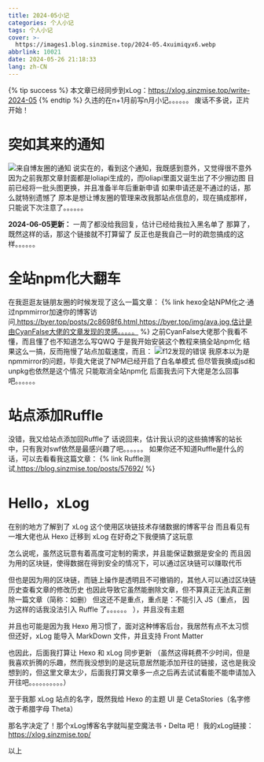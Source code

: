 ```yaml
---
title: 2024-05小记
categories: 个人小记
tags: 个人小记
cover: >-
  https://images1.blog.sinzmise.top/2024-05.4xuimiqyx6.webp
abbrlink: 10021
date: 2024-05-26 21:18:33
lang: zh-CN
---
```

{% tip success %} 本文章已经同步到xLog：https://xlog.sinzmise.top/write-2024-05 {% endtip %}
久违的在n+1月前写n月小记。。。。。。
废话不多说，正片开始！

# 突如其来的通知
![来自博友圈的通知](https://images1.blog.sinzmise.top/20240526/网易灵犀办公_IaxXEglUuo.5mnn1fl6oo.webp)
说实在的，看到这个通知，我既感到意外，又觉得很不意外
因为之前我那文章封面都是loliapi生成的，而loliapi里面又诞生出了不少擦边图
目前已经将一批头图更换，并且准备半年后重新申请
如果申请还是不通过的话，那么就特别遗憾了
原本是想让博友圈的管理来改我那站点信息的，现在搞成那样，只能说下次注意了。。。。。。

**2024-06-05更新：**
一周了都没给我回复，估计已经给我拉入黑名单了
那算了，既然这样的话，那这个链接就不打算留了
反正也是我自己一时的疏忽搞成的这样。。。。。。

# 全站npm化大翻车
在我逛逛友链朋友圈的时候发现了这么一篇文章：
{% link hexo全站NPM化之·通过npmmirror加速你的博客访问,https://byer.top/posts/2c8698f6.html,https://byer.top/img/ava.jpg,估计是由CyanFalse大佬的文章发现的灵感。。。。。 %}
之前CyanFalse大佬那个我看不懂，而且懂了也不知道怎么写QWQ
于是我开始安装这个教程来搞全站npm化
结果这么一搞，反而拖慢了站点加载速度，而且：
![f12发现的错误](https://images1.blog.sinzmise.top/20240526/msedge_2sU7KOaR53.wie317mx5.webp)
我原本以为是npmmirror的问题，毕竟大佬说了NPM已经开启了白名单模式
但尽管我换成jsd和unpkg也依然是这个情况
只能取消全站npm化
后面我去问下大佬是怎么回事吧。。。。。。

# 站点添加Ruffle
没错，我又给站点添加回Ruffle了
话说回来，估计我认识的这些搞博客的站长中，只有我对swf依然是最感兴趣了吧。。。。。。
如果你还不知道Ruffle是什么的话，可以去看看我这篇文章：
{% link Ruffle测试,https://blog.sinzmise.top/posts/57692/ %}

# Hello，xLog
在别的地方了解到了 xLog 这个使用区块链技术存储数据的博客平台
而且看见有一堆大佬也从 Hexo 迁移到 xLog
在好奇之下我便搞了这玩意

怎么说呢，虽然这玩意有着高度可定制的需求，并且能保证数据是安全的
而且因为用的区块链，使得数据在得到安全的情况下，可以通过区块链可以赚取代币

但也是因为用的区块链，而链上操作是透明且不可撤销的，其他人可以通过区块链历史查看文章的修改历史
也因此导致它虽然能删除文章，但不算真正无法真正删除一篇文章（简称：如删）
但这还不是重点，重点是：不能引入 JS（重点， 因为这样的话我没法引入 Ruffle 了。。。。。。 ），并且没有主题

并且也可能是因为我 Hexo 用习惯了，面对这种博客后台，我居然有点不太习惯
但还好，xLog 能导入 MarkDown 文件，并且支持 Front Matter

也因此，后面我打算让 Hexo 和 xLog 同步更新
（虽然这得耗费不少时间，但是我喜欢折腾的乐趣，然而我没想到的是这玩意居然能添加开往的链接，这也是我没想到的，但这里文章太少，后面我打算文章多一点之后再去试试看能不能申请加入开往吧。。。。。。。。。。）

至于我那 xLog 站点的名字，既然我给 Hexo 的主题 UI 是 CetaStories（名字修改于希腊字母 Theta）

那名字决定了！那个xLog博客名字就叫星空魔法书・Delta 吧！
我的xLog链接：https://xlog.sinzmise.top/

以上